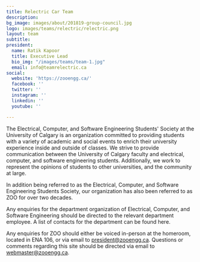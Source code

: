 ```yaml
---
title: Relectric Car Team
description: 
bg_image: images/about/201819-group-council.jpg
logo: images/teams/relectric/relectric.png
layout: team
subtitle: 
president:
  name: Ratik Kapoor
  title: Executive Lead
  bio_img: "/images/teams/team-1.jpg"
  email: info@teamrelectric.ca
social:
  website: 'https://zooengg.ca/'
  facebook: ''
  twitter: ''
  instagram: ''
  linkedin: ''
  youtube: ''

---
```

The Electrical, Computer, and Software Engineering Students' Society at the University of Calgary is an organization committed to providing students with a variety of academic and social events to enrich their university experience inside and outside of classes. We strive to provide communication between the University of Calgary faculty and electrical, computer, and software engineering students. Additionally, we work to represent the opinions of students to other universities, and the community at large.

In addition being referred to as the Electrical, Computer, and Software Engineering Students Society, our organization has also been referred to as ZOO for over two decades.

Any enquiries for the department organization of Electrical, Computer, and Software Engineering should be directed to the relevant department employee. A list of contacts for the department can be found here.

Any enquiries for ZOO should either be voiced in-person at the homeroom, located in ENA 106, or via email to president@zooengg.ca. Questions or comments regarding this site should be directed via email to webmaster@zooengg.ca.